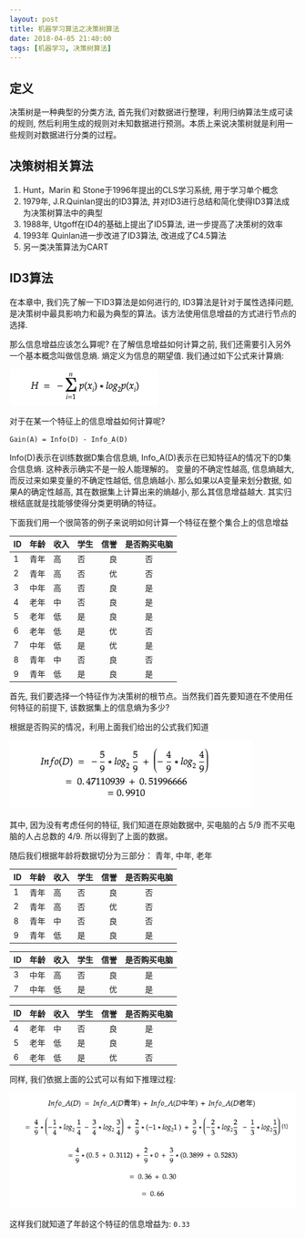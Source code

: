 ```yaml
---
layout: post
title: 机器学习算法之决策树算法
date: 2018-04-05 21:40:00
tags: [机器学习, 决策树算法]
---
```


## 定义

决策树是一种典型的分类方法, 首先我们对数据进行整理，利用归纳算法生成可读的规则, 然后利用生成的规则对未知数据进行预测。本质上来说决策树就是利用一些规则对数据进行分类的过程。

## 决策树相关算法

1. Hunt，Marin 和 Stone于1996年提出的CLS学习系统, 用于学习单个概念
2. 1979年, J.R.Quinlan提出的ID3算法, 并对ID3进行总结和简化使得ID3算法成为决策树算法中的典型
3. 1988年, Utgoff在ID4的基础上提出了ID5算法, 进一步提高了决策树的效率
4. 1993年 Quinlan进一步改进了ID3算法, 改进成了C4.5算法
5. 另一类决策算法为CART

## ID3算法

在本章中, 我们先了解一下ID3算法是如何进行的, ID3算法是针对于属性选择问题, 是决策树中最具影响力和最为典型的算法。该方法使用信息增益的方式进行节点的选择.

那么信息增益应该怎么算呢? 在了解信息增益如何计算之前, 我们还需要引入另外一个基本概念叫做信息熵. 熵定义为信息的期望值. 我们通过如下公式来计算熵:

![香农熵计算公式](/assets/images/2018-04-05-machine-learning-entropy.png)

对于在某一个特征上的信息增益如何计算呢?

    Gain(A) = Info(D) - Info_A(D)

Info(D)表示在训练数据D集合信息熵, Info_A(D)表示在已知特征A的情况下的D集合信息熵. 这种表示确实不是一般人能理解的。
变量的不确定性越高, 信息熵越大, 而反过来如果变量的不确定性越低, 信息熵越小. 那么如果以A变量来划分数据, 如果A的确定性越高, 其在数据集上计算出来的熵越小, 那么其信息增益越大. 其实归根结底就是找能够使得分类更明确的特征。

下面我们用一个很简答的例子来说明如何计算一个特征在整个集合上的信息增益

| ID  |年龄    | 收入  | 学生 | 信誉| 是否购买电脑  |
| -   |-----  | ----  | ----| -: | :----: |
| 1   |青年    | 高    | 否  | 良  |  否  |
| 2   |青年    | 高    | 否  | 优  |  否  |
| 3   |中年    | 高    | 否  | 良  |  是  |
| 4   |老年    | 中    | 否  | 良  |  是  |
| 5   |老年    | 低    | 是  | 良  |  是  |
| 6   |老年    | 低    | 是  | 优  |  否  |
| 7   |中年    | 低    | 是  | 优  |  是  |
| 8   |青年    | 中    | 否  | 良  |  否  |
| 9   |青年    | 低    | 是  | 良  |  是  |

首先, 我们要选择一个特征作为决策树的根节点。当然我们首先要知道在不使用任何特征的前提下, 该数据集上的信息熵为多少?

根据是否购买的情况，利用上面我们给出的公式我们知道

![原始数据的信息熵](/assets/images/2018-04-05-machine-learning-info-d.png)

其中, 因为没有考虑任何的特征, 我们知道在原始数据中, 买电脑的占 5/9 而不买电脑的人占总数的 4/9. 所以得到了上面的数据。

随后我们根据年龄将数据切分为三部分： 青年, 中年, 老年

| ID  |年龄    | 收入  | 学生 | 信誉| 是否购买电脑  |
| -   |-----  | ----  | ----| -: | :----: |
| 1   |青年    | 高    | 否  | 良  |  否  |
| 2   |青年    | 高    | 否  | 优  |  否  |
| 8   |青年    | 中    | 否  | 良  |  否  |
| 9   |青年    | 低    | 是  | 良  |  是  |

| ID  |年龄    | 收入  | 学生 | 信誉| 是否购买电脑  |
| -   |-----  | ----  | ----| -: | :----: |
| 3   |中年    | 高    | 否  | 良  |  是  |
| 7   |中年    | 低    | 是  | 优  |  是  |

| ID  |年龄    | 收入  | 学生 | 信誉| 是否购买电脑  |
| -   |-----  | ----  | ----| -: | :----: |
| 4   |老年    | 中    | 否  | 良  |  是  |
| 5   |老年    | 低    | 是  | 良  |  是  |
| 6   |老年    | 低    | 是  | 优  |  否  |

同样, 我们依据上面的公式可以有如下推理过程:

![以年龄来分类计算得出的信息熵](/assets/images/2018-04-05-machine-learning-info-a.png)

这样我们就知道了年龄这个特征的信息增益为: `0.33`

